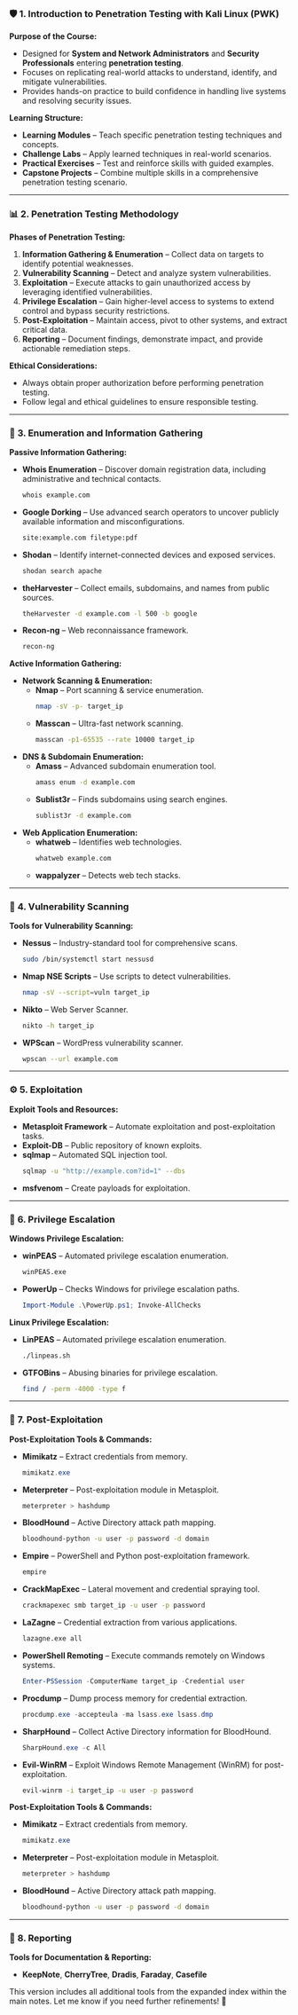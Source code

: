 ### 🛡️ **1. Introduction to Penetration Testing with Kali Linux (PWK)**

**Purpose of the Course:**  
- Designed for **System and Network Administrators** and **Security Professionals** entering **penetration testing**.  
- Focuses on replicating real-world attacks to understand, identify, and mitigate vulnerabilities.  
- Provides hands-on practice to build confidence in handling live systems and resolving security issues.  

**Learning Structure:**  
- **Learning Modules** – Teach specific penetration testing techniques and concepts.  
- **Challenge Labs** – Apply learned techniques in real-world scenarios.  
- **Practical Exercises** – Test and reinforce skills with guided examples.  
- **Capstone Projects** – Combine multiple skills in a comprehensive penetration testing scenario.  

---

### 📊 **2. Penetration Testing Methodology**  

**Phases of Penetration Testing:**  
1. **Information Gathering & Enumeration** – Collect data on targets to identify potential weaknesses.  
2. **Vulnerability Scanning** – Detect and analyze system vulnerabilities.  
3. **Exploitation** – Execute attacks to gain unauthorized access by leveraging identified vulnerabilities.  
4. **Privilege Escalation** – Gain higher-level access to systems to extend control and bypass security restrictions.  
5. **Post-Exploitation** – Maintain access, pivot to other systems, and extract critical data.  
6. **Reporting** – Document findings, demonstrate impact, and provide actionable remediation steps.  

**Ethical Considerations:**  
- Always obtain proper authorization before performing penetration testing.  
- Follow legal and ethical guidelines to ensure responsible testing.  

---

### 🔎 **3. Enumeration and Information Gathering**  

**Passive Information Gathering:**  
- **Whois Enumeration** – Discover domain registration data, including administrative and technical contacts.  
  ```bash
  whois example.com
  ```
- **Google Dorking** – Use advanced search operators to uncover publicly available information and misconfigurations.  
  ```bash
  site:example.com filetype:pdf
  ```
- **Shodan** – Identify internet-connected devices and exposed services.  
  ```bash
  shodan search apache
  ```
- **theHarvester** – Collect emails, subdomains, and names from public sources.  
  ```bash
  theHarvester -d example.com -l 500 -b google
  ```
- **Recon-ng** – Web reconnaissance framework.  
  ```bash
  recon-ng
  ```

**Active Information Gathering:**  
- **Network Scanning & Enumeration:**  
  - **Nmap** – Port scanning & service enumeration.  
    ```bash
    nmap -sV -p- target_ip
    ```
  - **Masscan** – Ultra-fast network scanning.  
    ```bash
    masscan -p1-65535 --rate 10000 target_ip
    ```
- **DNS & Subdomain Enumeration:**  
  - **Amass** – Advanced subdomain enumeration tool.  
    ```bash
    amass enum -d example.com
    ```
  - **Sublist3r** – Finds subdomains using search engines.  
    ```bash
    sublist3r -d example.com
    ```
- **Web Application Enumeration:**  
  - **whatweb** – Identifies web technologies.  
    ```bash
    whatweb example.com
    ```
  - **wappalyzer** – Detects web tech stacks.  

---

### 🔐 **4. Vulnerability Scanning**

**Tools for Vulnerability Scanning:**  
- **Nessus** – Industry-standard tool for comprehensive scans.  
  ```bash
  sudo /bin/systemctl start nessusd
  ```
- **Nmap NSE Scripts** – Use scripts to detect vulnerabilities.  
  ```bash
  nmap -sV --script=vuln target_ip
  ```
- **Nikto** – Web Server Scanner.  
  ```bash
  nikto -h target_ip
  ```
- **WPScan** – WordPress vulnerability scanner.  
  ```bash
  wpscan --url example.com
  ```

---

### ⚙️ **5. Exploitation**

**Exploit Tools and Resources:**  
- **Metasploit Framework** – Automate exploitation and post-exploitation tasks.  
- **Exploit-DB** – Public repository of known exploits.  
- **sqlmap** – Automated SQL injection tool.  
  ```bash
  sqlmap -u "http://example.com?id=1" --dbs
  ```
- **msfvenom** – Create payloads for exploitation.  

---

### 🔧 **6. Privilege Escalation**

**Windows Privilege Escalation:**  
- **winPEAS** – Automated privilege escalation enumeration.  
  ```bash
  winPEAS.exe
  ```
- **PowerUp** – Checks Windows for privilege escalation paths.  
  ```powershell
  Import-Module .\PowerUp.ps1; Invoke-AllChecks
  ```

**Linux Privilege Escalation:**  
- **LinPEAS** – Automated privilege escalation enumeration.  
  ```bash
  ./linpeas.sh
  ```
- **GTFOBins** – Abusing binaries for privilege escalation.  
  ```bash
  find / -perm -4000 -type f
  ```

---

### 🎯 **7. Post-Exploitation**

**Post-Exploitation Tools & Commands:**
- **Mimikatz** – Extract credentials from memory.  
  ```powershell
  mimikatz.exe
  ```
- **Meterpreter** – Post-exploitation module in Metasploit.  
  ```bash
  meterpreter > hashdump
  ```
- **BloodHound** – Active Directory attack path mapping.  
  ```bash
  bloodhound-python -u user -p password -d domain
  ```
- **Empire** – PowerShell and Python post-exploitation framework.  
  ```bash
  empire
  ```
- **CrackMapExec** – Lateral movement and credential spraying tool.  
  ```bash
  crackmapexec smb target_ip -u user -p password
  ```
- **LaZagne** – Credential extraction from various applications.  
  ```bash
  lazagne.exe all
  ```
- **PowerShell Remoting** – Execute commands remotely on Windows systems.  
  ```powershell
  Enter-PSSession -ComputerName target_ip -Credential user
  ```
- **Procdump** – Dump process memory for credential extraction.  
  ```powershell
  procdump.exe -accepteula -ma lsass.exe lsass.dmp
  ```
- **SharpHound** – Collect Active Directory information for BloodHound.  
  ```powershell
  SharpHound.exe -c All
  ```
- **Evil-WinRM** – Exploit Windows Remote Management (WinRM) for post-exploitation.  
  ```bash
  evil-winrm -i target_ip -u user -p password
  ```

**Post-Exploitation Tools & Commands:**  
- **Mimikatz** – Extract credentials from memory.  
  ```powershell
  mimikatz.exe
  ```
- **Meterpreter** – Post-exploitation module in Metasploit.  
  ```bash
  meterpreter > hashdump
  ```
- **BloodHound** – Active Directory attack path mapping.  
  ```bash
  bloodhound-python -u user -p password -d domain
  ```

---

### 📄 **8. Reporting**

**Tools for Documentation & Reporting:**  
- **KeepNote**, **CherryTree**, **Dradis**, **Faraday**, **Casefile**  

This version includes all additional tools from the expanded index within the main notes. Let me know if you need further refinements! 🚀
